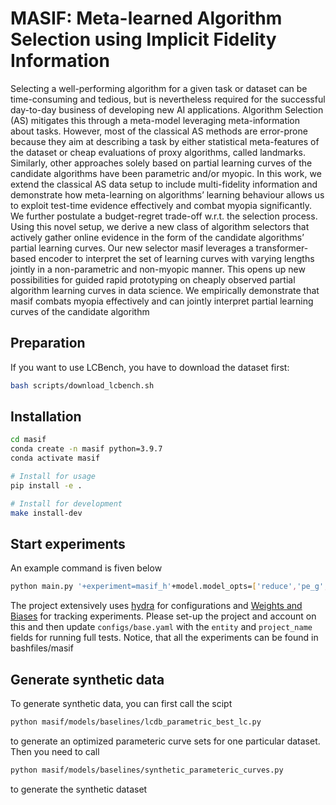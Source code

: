 # MASIF: Meta-learned Algorithm Selection using Implicit Fidelity Information

Selecting a well-performing algorithm for a given task or dataset can be time-consuming and
tedious, but is nevertheless required for the successful day-to-day business of developing new
AI applications. Algorithm Selection (AS) mitigates this through a meta-model leveraging
meta-information about tasks. However, most of the classical AS methods are error-prone
because they aim at describing a task by either statistical meta-features of the dataset
or cheap evaluations of proxy algorithms, called landmarks. Similarly, other approaches
solely based on partial learning curves of the candidate algorithms have been parametric
and/or myopic. In this work, we extend the classical AS data setup to include multi-fidelity
information and demonstrate how meta-learning on algorithms’ learning behaviour allows
us to exploit test-time evidence effectively and combat myopia significantly. We further
postulate a budget-regret trade-off w.r.t. the selection process. Using this novel setup, we
derive a new class of algorithm selectors that actively gather online evidence in the form of
the candidate algorithms’ partial learning curves. Our new selector masif leverages a
transformer-based encoder to interpret the set of learning curves with varying lengths jointly
in a non-parametric and non-myopic manner. This opens up new possibilities for guided
rapid prototyping on cheaply observed partial algorithm learning curves in data science.
We empirically demonstrate that masif combats myopia effectively and can jointly
interpret partial learning curves of the candidate algorithm


## Preparation

If you want to use LCBench, you have to download the dataset first:

```bash
bash scripts/download_lcbench.sh
```

## Installation
```bash
cd masif
conda create -n masif python=3.9.7
conda activate masif

# Install for usage
pip install -e .

# Install for development
make install-dev
```


## Start experiments

An example command is fiven below
```bash
python main.py '+experiment=masif_h'+model.model_opts=['reduce','pe_g','d_meta_guided']
```

The project extensively uses [hydra](https://hydra.cc/docs/intro/) for configurations and [Weights and Biases](https://wandb.ai/site) for tracking experiments. Please set-up the project and account on this and then update ```configs/base.yaml``` with the ```entity``` and ```project_name``` fields for running full tests. 
Notice, that all the experiments can be found in bashfiles/masif


## Generate synthetic data 
To generate synthetic data, you can first call the scipt
```bash
python masif/models/baselines/lcdb_parametric_best_lc.py
```

to generate an optimized parameteric curve sets for one particular dataset. Then you need to call 
```bash
python masif/models/baselines/synthetic_parameteric_curves.py
```

to generate the synthetic dataset
